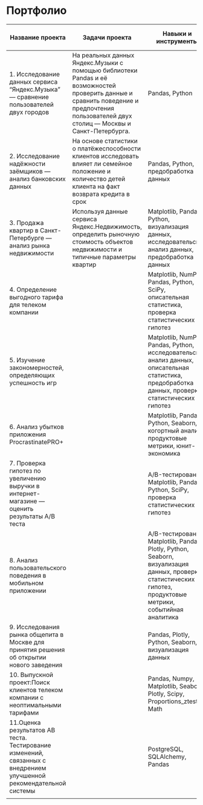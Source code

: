 # Портфолио
| Название проекта  | Задачи проекта   |  Навыки и инструменты  |Ссылки на работу    |
|---|---|---|---|
|1. Исследование данных сервиса “Яндекс.Музыка” — сравнение пользователей двух городов   | На реальных данных Яндекс.Музыки c помощью библиотеки Pandas и её возможностей проверить данные и сравнить поведение и предпочтения пользователей двух столиц — Москвы и Санкт-Петербурга.  | Pandas, Python  |   |
|2. Исследование надёжности заёмщиков — анализ банковских данных   | На основе статистики о платёжеспособности клиентов исследовать влияет ли семейное положение и количество детей клиента на факт возврата кредита в срок  | Pandas, Python, предобработка данных  |   |
|3. Продажа квартир в Санкт-Петербурге — анализ рынка недвижимости   |Используя данные сервиса Яндекс.Недвижимость, определить рыночную стоимость объектов недвижимости и типичные параметры квартир   | Matplotlib, Pandas, Python, визуализация данных, исследовательский анализ данных, предобработка данных  |   |
|4. Определение выгодного тарифа для телеком компании  |   | Matplotlib, NumPy, Pandas, Python, SciPy, описательная статистика, проверка статистических гипотез  |   |
|5. Изучение закономерностей, определяющих успешность игр   |   | Matplotlib, NumPy, Pandas, Python, исследовательский анализ данных, описательная статистика, предобработка данных, проверка статистических гипотез |   |
|6. Анализ убытков приложения ProcrastinatePRO+   |   |Matplotlib, Pandas, Python, Seaborn, когортный анализ, продуктовые метрики, юнит-экономика   |   |
|7. Проверка гипотез по увеличению выручки в интернет-магазине — оценить результаты A/B теста   |   | A/B-тестирование, Matplotlib, Pandas, Python, SciPy, проверка статистических гипотез  |   |
|8. Анализ пользовательского поведения в мобильном приложении   |   | A/B-тестирование, Matplotlib, Pandas, Plotly, Python, Seaborn, визуализация данных, проверка статистических гипотез, продуктовые метрики, событийная аналитика |   |
|9. Исследования рынка общепита в Москве для принятия решения об открытии нового заведения   |   | Pandas, Plotly, Python, Seaborn, визуализация данных  |   |
|10. Выпускной проект:Поиск клиентов телеком компании с неоптимальными тарифами   |   |Pandas, Numpy, Matplotlib, Seaborn, Plotly, Scipy, Proportions_ztest, Math |   |
|11.Оценка результатов АВ теста. Тестирование изменений, связанных с внедрением улучшенной рекомендательной системы   |   | PostgreSQL, SQLAlchemy, Pandas  |   |
|   |   |   |   |
